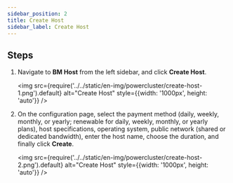 ```yaml
---
sidebar_position: 2
title: Create Host
sidebar_label: Create Host
---
```


## Steps

1. Navigate to **BM Host** from the left sidebar, and click **Create Host**.

   <img src={require('../../static/en-img/powercluster/create-host-1.png').default} alt="Create Host" style={{width: '1000px', height: 'auto'}} />

2. On the configuration page, select the payment method (daily, weekly, monthly, or yearly; renewable for daily, weekly, monthly, or yearly plans), host specifications, operating system, public network (shared or dedicated bandwidth), enter the host name, choose the duration, and finally click **Create**.

   <img src={require('../../static/en-img/powercluster/create-host-2.png').default} alt="Create Host" style={{width: '1000px', height: 'auto'}} />
